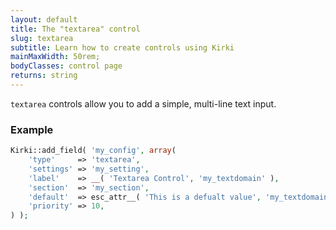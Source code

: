 ```yaml
---
layout: default
title: The "textarea" control
slug: textarea
subtitle: Learn how to create controls using Kirki
mainMaxWidth: 50rem;
bodyClasses: control page
returns: string
---
```


`textarea` controls allow you to add a simple, multi-line text input.

### Example

```php
Kirki::add_field( 'my_config', array(
	'type'     => 'textarea',
	'settings' => 'my_setting',
	'label'    => __( 'Textarea Control', 'my_textdomain' ),
	'section'  => 'my_section',
	'default'  => esc_attr__( 'This is a defualt value', 'my_textdomain' ),
	'priority' => 10,
) );
```
